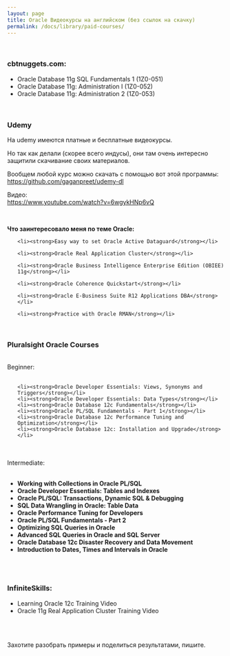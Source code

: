 ```yaml
---
layout: page
title: Oracle Видеокурсы на английском (без ссылок на скачку)
permalink: /docs/library/paid-courses/
---
```



<br/>


### cbtnuggets.com:


<ul>
	<li>Oracle Database 11g SQL Fundamentals 1 (1Z0-051)</li>
	<li>Oracle Database 11g: Administration I (1Z0-052)</li>
	<li>Oracle Database 11g: Administration 2 (1Z0-053)</li>

</ul>



<br/>

### Udemy

На udemy имеются платные и бесплатные видеокурсы.

Но так как делали (скорее всего индусы), они там очень интересно защитили скачивание своих материалов.

Вообщем любой курс можно скачать с помощью вот этой программы:  
https://github.com/gaganpreet/udemy-dl

Видео:  
https://www.youtube.com/watch?v=6wgykHNp6vQ

<br/>

**Что заинтересовало меня по теме Oracle:**

<ul>

	<li><strong>Easy way to set Oracle Active Dataguard</strong></li>

	<li><strong>Oracle Real Application Cluster</strong></li>

	<li><strong>Oracle Business Intelligence Enterprise Edition (OBIEE) 11g</strong></li>

	<li><strong>Oracle Coherence Quickstart</strong></li>

	<li><strong>Oracle E-Business Suite R12 Applications DBA</strong></li>

	<li><strong>Practice with Oracle RMAN</strong></li>
</ul>

<br/>

### Pluralsight Oracle Courses

<br/>
Beginner:
<br/><br/>

<ul>

	<li><strong>Oracle Developer Essentials: Views, Synonyms and Triggers</strong></li>
	<li><strong>Oracle Developer Essentials: Data Types</strong></li>
	<li><strong>Oracle Database 12c Fundamentals</strong></li>
	<li><strong>Oracle PL/SQL Fundamentals - Part 1</strong></li>
 	<li><strong>Oracle Database 12c Performance Tuning and Optimization</strong></li>
 	<li><strong>Oracle Database 12c: Installation and Upgrade</strong></li>

</ul>


<br/><br/>
Intermediate:
<br/><br/>

<ul>
	<li><strong>Working with Collections in Oracle PL/SQL</strong></li>
	<li><strong>Oracle Developer Essentials: Tables and Indexes</strong></li>
	<li><strong>Oracle PL/SQL: Transactions, Dynamic SQL & Debugging</strong></li>
	<li><strong>SQL Data Wrangling in Oracle: Table Data</strong></li>
	<li><strong>Oracle Performance Tuning for Developers</strong></li>
	<li><strong>Oracle PL/SQL Fundamentals - Part 2</strong></li>
	<li><strong>Optimizing SQL Queries in Oracle</strong></li>
	<li><strong>Advanced SQL Queries in Oracle and SQL Server</strong></li>
	<li><strong>Oracle Database 12c Disaster Recovery and Data Movement</strong></li>
	<li><strong>Introduction to Dates, Times and Intervals in Oracle</strong></li>
</ul>



<br/><br/>


### InfiniteSkills:


<ul>
	<li>Learning Oracle 12c Training Video</li>
	<li>Oracle 11g Real Application Cluster Training Video</li>
</ul>




<br/><br/>

Захотите разобрать примеры и поделиться результатами, пишите.
